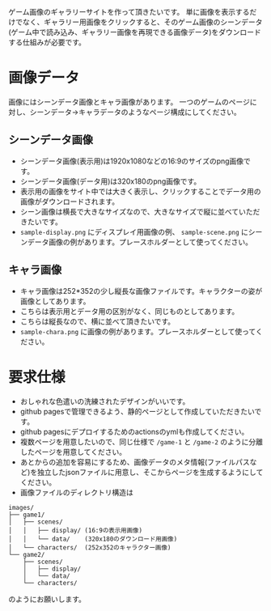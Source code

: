 
ゲーム画像のギャラリーサイトを作って頂きたいです。
単に画像を表示するだけでなく、ギャラリー用画像をクリックすると、そのゲーム画像のシーンデータ(ゲーム中で読み込み、ギャラリー画像を再現できる画像データ)をダウンロードする仕組みが必要です。

# 画像データ

画像にはシーンデータ画像とキャラ画像があります。
一つのゲームのページに対し、シーンデータ→キャラデータのようなページ構成にしてください。

## シーンデータ画像

- シーンデータ画像(表示用)は1920x1080などの16:9のサイズのpng画像です。
- シーンデータ画像(データ用)は320x180のpng画像です。
- 表示用の画像をサイト中では大きく表示し、クリックすることでデータ用の画像がダウンロードされます。
- シーン画像は横長で大きなサイズなので、大きなサイズで縦に並べていただきたいです。
- `sample-display.png` にディスプレイ用画像の例、 `sample-scene.png` にシーンデータ画像の例があります。プレースホルダーとして使ってください。

## キャラ画像
- キャラ画像は252*352の少し縦長な画像ファイルです。キャラクターの姿が画像としてあります。
- こちらは表示用とデータ用の区別がなく、同じものとしてあります。
- こちらは縦長なので、横に並べて頂きたいです。
- `sample-chara.png` に画像の例があります。プレースホルダーとして使ってください。

# 要求仕様

- おしゃれな色遣いの洗練されたデザインがいいです。
- github pagesで管理できるよう、静的ページとして作成していただきたいです。
- github pagesにデプロイするためのactionsのymlも作成してください。
- 複数ページを用意したいので、同じ仕様で `/game-1` と `/game-2` のように分離したページを用意してください。
- あとからの追加を容易にするため、画像データのメタ情報(ファイルパスなど)を独立したjsonファイルに用意し、そこからページを生成するようにしてください。
- 画像ファイルのディレクトリ構造は

```
images/
├── game1/
│   ├── scenes/
│   │   ├── display/ (16:9の表示用画像)
│   │   └── data/    (320x180のダウンロード用画像)
│   └── characters/  (252x352のキャラクター画像)
└── game2/
    ├── scenes/
    │   ├── display/
    │   └── data/
    └── characters/
```

のようにお願いします。